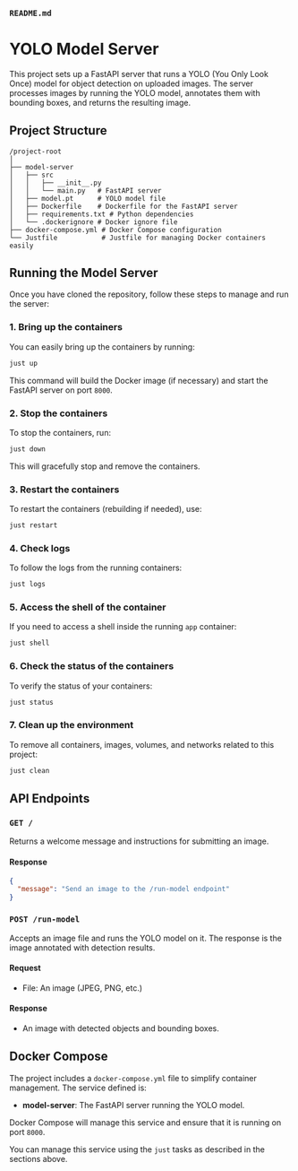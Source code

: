 ### `README.md`

# YOLO Model Server

This project sets up a FastAPI server that runs a YOLO (You Only Look Once) model for object detection on uploaded images. The server processes images by running the YOLO model, annotates them with bounding boxes, and returns the resulting image.

## Project Structure

```
/project-root
│
├── model-server
│   ├── src
│   │   ├── __init__.py
│   │   └── main.py   # FastAPI server
│   ├── model.pt      # YOLO model file
│   ├── Dockerfile    # Dockerfile for the FastAPI server
│   ├── requirements.txt # Python dependencies
│   └── .dockerignore # Docker ignore file
├── docker-compose.yml # Docker Compose configuration
└── Justfile           # Justfile for managing Docker containers easily
```

## Running the Model Server

Once you have cloned the repository, follow these steps to manage and run the server:

### 1. Bring up the containers

You can easily bring up the containers by running:

```bash
just up
```

This command will build the Docker image (if necessary) and start the FastAPI server on port `8000`.

### 2. Stop the containers

To stop the containers, run:

```bash
just down
```

This will gracefully stop and remove the containers.

### 3. Restart the containers

To restart the containers (rebuilding if needed), use:

```bash
just restart
```

### 4. Check logs

To follow the logs from the running containers:

```bash
just logs
```

### 5. Access the shell of the container

If you need to access a shell inside the running `app` container:

```bash
just shell
```

### 6. Check the status of the containers

To verify the status of your containers:

```bash
just status
```

### 7. Clean up the environment

To remove all containers, images, volumes, and networks related to this project:

```bash
just clean
```

## API Endpoints

### `GET /`

Returns a welcome message and instructions for submitting an image.

#### Response

```json
{
  "message": "Send an image to the /run-model endpoint"
}
```

### `POST /run-model`

Accepts an image file and runs the YOLO model on it. The response is the image annotated with detection results.

#### Request

- File: An image (JPEG, PNG, etc.)

#### Response

- An image with detected objects and bounding boxes.

## Docker Compose

The project includes a `docker-compose.yml` file to simplify container management. The service defined is:

- **model-server**: The FastAPI server running the YOLO model.

Docker Compose will manage this service and ensure that it is running on port `8000`.

You can manage this service using the `just` tasks as described in the sections above.